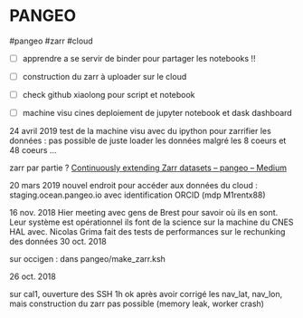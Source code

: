 # PANGEO 
#pangeo #zarr #cloud

- [ ] apprendre a se servir de binder pour partager les notebooks !!


- [ ] construction du zarr à uploader sur le cloud
- [ ] check github xiaolong pour script et notebook
- [ ] machine visu cines deploiement de jupyter notebook et dask dashboard

24 avril 2019
test de la machine visu avec du ipython pour zarrifier les données :
pas possible de juste loader les données malgré les 8 coeurs et 48 coeurs …

zarr par partie ? [Continuously extending Zarr datasets – pangeo – Medium](https://medium.com/pangeo/continuously-extending-zarr-datasets-c54fbad3967d)



20 mars 2019
nouvel endroit pour accéder aux données du cloud : staging.ocean.pangeo.io avec identification ORCID (mdp M1rentx88)

16 nov. 2018
Hier meeting avec gens de Brest pour savoir où ils en sont.
Leur système est opérationnel ils font de la science sur la machine du CNES HAL avec. 
Nicolas Grima fait des tests de performances sur le rechunking des données
30 oct. 2018

sur occigen : dans pangeo/make_zarr.ksh

26 oct. 2018

sur cal1, ouverture des SSH 1h ok après avoir corrigé les nav_lat, nav_lon, mais construction du zarr pas possible (memory leak, worker crash)